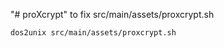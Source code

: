 "# proXcrypt" 
to fix src/main/assets/proxcrypt.sh <br>
<code>
  dos2unix src/main/assets/proxcrypt.sh
</code>
